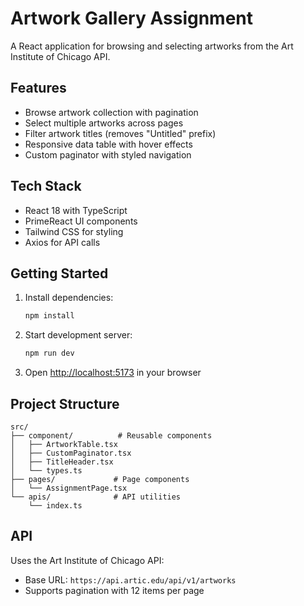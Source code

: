 # Artwork Gallery Assignment

A React application for browsing and selecting artworks from the Art Institute of Chicago API.

## Features

- Browse artwork collection with pagination
- Select multiple artworks across pages
- Filter artwork titles (removes "Untitled" prefix)
- Responsive data table with hover effects
- Custom paginator with styled navigation

## Tech Stack

- React 18 with TypeScript
- PrimeReact UI components
- Tailwind CSS for styling
- Axios for API calls

## Getting Started

1. Install dependencies:
   ```bash
   npm install
   ```

2. Start development server:
   ```bash
   npm run dev
   ```

3. Open [http://localhost:5173](http://localhost:5173) in your browser

## Project Structure

```
src/
├── component/          # Reusable components
│   ├── ArtworkTable.tsx
│   ├── CustomPaginator.tsx
│   ├── TitleHeader.tsx
│   └── types.ts
├── pages/             # Page components
│   └── AssignmentPage.tsx
└── apis/              # API utilities
    └── index.ts
```

## API

Uses the Art Institute of Chicago API:
- Base URL: `https://api.artic.edu/api/v1/artworks`
- Supports pagination with 12 items per page